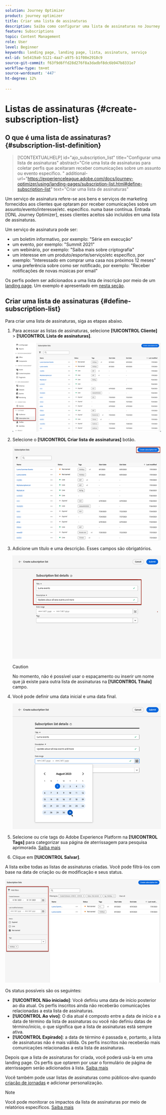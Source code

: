 ```yaml
---
solution: Journey Optimizer
product: journey optimizer
title: Criar uma lista de assinaturas
description: Saiba como configurar uma lista de assinaturas no Journey Optimizer
feature: Subscriptions
topic: Content Management
role: User
level: Beginner
keywords: landing page, landing page, lista, assinatura, serviço
exl-id: 5e5419a0-5121-4aa7-a975-b1f08e2918c9
source-git-commit: f63f9d6ffd28d276f8a3dadbf8dc6b947b8331e7
workflow-type: tm+mt
source-wordcount: '447'
ht-degree: 12%

---
```


# Listas de assinaturas {#create-subscription-list}

## O que é uma lista de assinaturas? {#subscription-list-definition}

>[!CONTEXTUALHELP]
>id="ajo_subscription_list"
>title="Configurar uma lista de assinaturas"
>abstract="Crie uma lista de assinaturas para coletar perfis que aceitaram receber comunicações sobre um assunto ou evento específico. "
>additional-url="https://experienceleague.adobe.com/docs/journey-optimizer/using/landing-pages/subscription-list.html#define-subscription-list" text="Criar uma lista de assinaturas"

Um serviço de assinatura refere-se aos bens e serviços de marketing fornecidos aos clientes que optaram por receber comunicações sobre um assunto/evento/interesse/etc. específico. numa base contínua. Entrada [!DNL Journey Optimizer], esses clientes aceitos são incluídos em uma lista de assinaturas.

Um serviço de assinatura pode ser:

* um boletim informativo, por exemplo: &quot;Série em execução&quot;
* um evento, por exemplo: &quot;Summit 2021&quot;
* um webinário, por exemplo: &quot;Saiba mais sobre criptografia&quot;
* um interesse em um produto/esporte/serviço/etc específico, por exemplo: &quot;Interessado em comprar uma casa nos próximos 12 meses&quot;
* uma preferência sobre como ser notificado, por exemplo: &quot;Receber notificações de novas músicas por email&quot;

Os perfis podem ser adicionados a uma lista de inscrição por meio de um [landing page](create-lp.md). Um exemplo é apresentado em [nesta seção](lp-use-cases.md#subscription-to-a-service).

## Criar uma lista de assinaturas {#define-subscription-list}

Para criar uma lista de assinaturas, siga as etapas abaixo.

1. Para acessar as listas de assinaturas, selecione **[!UICONTROL Cliente]** > **[!UICONTROL Lista de assinaturas]**.

   ![](assets/lp_subscription-lists.png)

1. Selecione o **[!UICONTROL Criar lista de assinaturas]** botão.

   ![](assets/lp_create-subscription-list.png)

1. Adicione um título e uma descrição. Esses campos são obrigatórios.

   ![](assets/lp_subscription-list-name.png)

   >[!CAUTION]
   >
   >No momento, não é possível usar o espaçamento ou inserir um nome que já existe para outra lista de assinaturas na **[!UICONTROL Título]** campo.

1. Você pode definir uma data inicial e uma data final.

   ![](assets/lp_subscription-list-dates.png)

1. Selecione ou crie tags do Adobe Experience Platform na **[!UICONTROL Tags]** para categorizar sua página de aterrissagem para pesquisa aprimorada. [Saiba mais](../start/search-filter-categorize.md#tags)

1. Clique em **[!UICONTROL Salvar]**.

A lista exibe todas as listas de assinaturas criadas. Você pode filtrá-los com base na data de criação ou de modificação e seus status.

![](assets/lp_subscription-filters.png)

Os status possíveis são os seguintes:

* **[!UICONTROL Não iniciado]**: Você definiu uma data de início posterior ao dia atual. Os perfis inscritos ainda não receberão comunicações relacionadas a esta lista de assinaturas.
* **[!UICONTROL Ao vivo]**: O dia atual é composto entre a data de início e a data de término da lista de assinaturas ou você não definiu datas de término/início, o que significa que a lista de assinaturas está sempre ativa.
* **[!UICONTROL Expirado]**: a data de término é passada e, portanto, a lista de assinaturas não é mais válida. Os perfis inscritos não receberão mais comunicações relacionadas a esta lista de assinaturas.

Depois que a lista de assinaturas for criada, você poderá usá-la em uma landing page. Os perfis que optarem por usar o formulário de página de aterrissagem serão adicionados à lista. [Saiba mais](design-lp.md)

Você também pode usar listas de assinaturas como públicos-alvo quando [criação de jornadas](../building-journeys/journey-gs.md#jo-build) e adicionar personalização.

>[!NOTE]
>
>Você pode monitorar os impactos da lista de assinaturas por meio de relatórios específicos. [Saiba mais](../reports/subscription-report-live.md)
